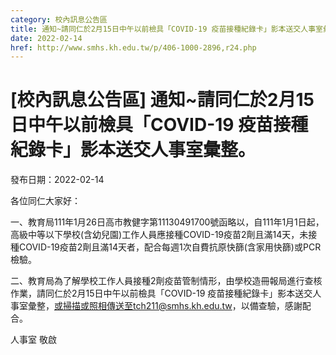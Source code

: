```yaml
---
category: 校內訊息公告區
title: 通知~請同仁於2月15日中午以前檢具「COVID-19 疫苗接種紀錄卡」影本送交人事室彙整。
date: 2022-02-14
href: http://www.smhs.kh.edu.tw/p/406-1000-2896,r24.php
---
```


# [校內訊息公告區] 通知~請同仁於2月15日中午以前檢具「COVID-19 疫苗接種紀錄卡」影本送交人事室彙整。

發布日期：2022-02-14

各位同仁大家好：  
  
一、教育局111年1月26日高市教健字第11130491700號函略以，自111年1月1日起，高級中等以下學校(含幼兒園)工作人員應接種COVID-19疫苗2劑且滿14天，未接種COVID-19疫苗2劑且滿14天者，配合每週1次自費抗原快篩(含家用快篩)或PCR檢驗。  
  
二、教育局為了解學校工作人員接種2劑疫苗管制情形，由學校造冊報局進行查核作業，請同仁於2月15日中午以前檢具「COVID-19 疫苗接種紀錄卡」影本送交人事室彙整，或掃描或照相傳送至tch211@smhs.kh.edu.tw，以備查驗，感謝配合。  
  
  
  
人事室 敬啟

